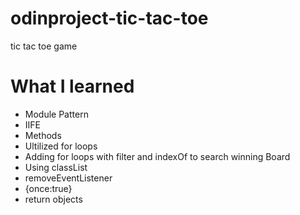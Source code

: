 # odinproject-tic-tac-toe
tic tac toe game

# What I learned
- Module Pattern
- IIFE
- Methods
- Ultilized for loops
- Adding for loops with filter and indexOf to search winning Board
- Using classList
- removeEventListener
- {once:true}
- return objects